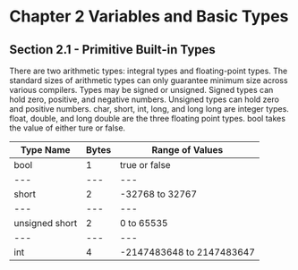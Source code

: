 # Chapter 2 Variables and Basic Types

## Section 2.1 - Primitive Built-in Types

There are two arithmetic types: integral types and floating-point types.  The standard sizes of arithmetic types can only guarantee minimum size across various compilers.  Types may be signed or unsigned.  Signed types can hold zero, positive, and negative numbers.  Unsigned types can hold zero and positive numbers.  char, short, int, long, and long long are integer types.  float, double, and long double are the three floating point types.  bool takes the value of either ture or false.

| Type Name | Bytes | Range of Values
--- | --- | ---
bool | 1 | true or false
--- | --- | ---
short | 2 | -32768 to 32767
--- | --- | ---
unsigned short | 2 | 0 to 65535
--- | --- | ---
int | 4 | -2147483648 to 2147483647
